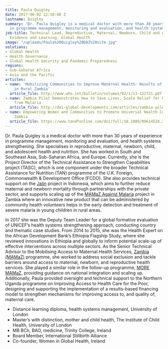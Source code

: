 ```yaml
---
title: Paula Quigley
date: 2017-06-02 12:50:00 Z
lastname: Quigley
summary: 'Dr. Paula Quigley is a medical doctor with more than 30 years of experience
  in programme management, monitoring and evaluation, and health systems strengthening. '
job-title: Technical Lead, Reproductive, Maternal, Newborn, Child and Adolescent Health,
  Evidence and Learning, Global Health
image: "/uploads/Paula%20Quigley%20DAI%20site.jpg"
solutions:
- Global Health
- Health Governance
- Global Health Security and Pandemic Preparedness
regions:
- Sub-Saharan Africa
- Asia and the Pacific
articles:
- name: 'Mobilizing Communities to Improve Maternal Health: Results of an Intervention
    in Rural Zambia'
  article_file: http://www.who.int/bulletin/volumes/92/1/13-122721.pdf
- name: Zambia Pilot Demonstrates How to Save Lives, Scale Relief for Children Suffering
    from Malaria
  article_file: http://dai-global-developments.com/articles/zambia-pilot-shows-how-to-scale-relief-for-children-suffering-from-malaria/
- name: Empowering Women and Communities to Promote Universal Health Coverage in Rural
    Zambia
  article_file: https://www.tandfonline.com/doi/full/10.1080/09614524.2018.1508421
---
```


Dr. Paula Quigley is a medical doctor with more than 30 years of experience in programme management, monitoring and evaluation, and health systems strengthening. She specialises in reproductive, maternal, newborn, child, and adolescent health and nutrition. She has worked in South and Southeast Asia, Sub-Saharan Africa, and Europe. Currently, she is the Project Director of the Technical Assistance to Strengthen Capabilities project (TASC), which is one component under the broader Technical Assistance for Nutrition (TAN) programme of the U.K. Foreign, Commonwealth & Development Office (FCDO). She also provides technical support on the [Jalin](https://www.dai.com/our-work/projects/indonesia-jalin) project in Indonesia, which aims to further reduce maternal and newborn mortality through partnerships with the private sector, and supports scaling up of the [MAMaZ Against Malaria](https://www.dai.com/our-work/projects/zambia-moblising-access-to-maternal-health-services-mamaz) project in Zambia where an innovative new product that can be administered by community health volunteers helps in the early detection and treatment of severe malaria in young children in rural areas. 

In 2017 she was the Deputy Team Leader for a global formative evaluation of UNICEF’s health systems strengthening approach, conducting country and thematic case studies. From 2014 to 2015, she was the Health Expert on the African Development Bank’s Ethiopia Flagship Study, where she reviewed innovations in Ethiopia and globally to inform potential scale-up of effective interventions across multiple sectors. As the Senior Technical Advisor to the Mobilising Access to Maternal Health Services, [Zambia (MAMaZ)](https://www.dai.com/our-work/projects/zambia-mamaz-against-malaria) programme, she worked to address social exclusion and tackle barriers around access to maternal, newborn, and reproductive health services. She played a similar role in the follow-up programme, [MORE MAMaZ](https://www.dai.com/our-work/projects/zambia-more-mobilising-access-to-maternal-health-services), providing guidance on national integration and scaling up. Additionally, Paula provided oversight and technical support to the Northern Uganda programme on Improving Access to Health Care for the Poor, designing and supporting the implementation of a results-based financing model to strengthen mechanisms for improving access to, and quality of, maternal care. 

* Distance learning diploma, health systems management, University of London
* Master’s with distinction, mother and child health, The Institute of Child Health, University of London
* MB BCh, BAO, medicine, Trinity College, Ireland
* Board Member, International Stillbirth Alliance
* Co-founder, Women in Global Health, Ireland
